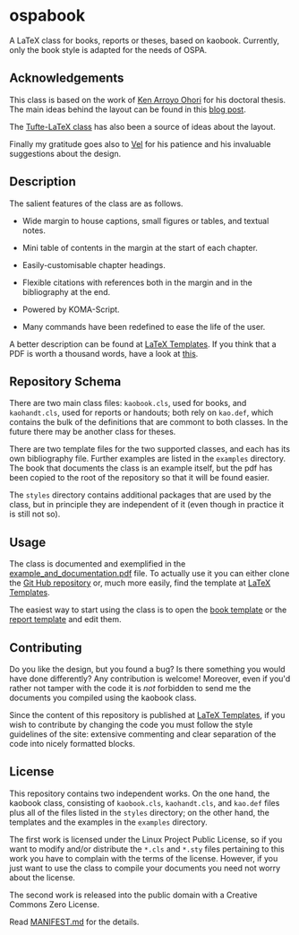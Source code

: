 # ospabook

A LaTeX class for books, reports or theses, based on kaobook. Currently, only the book style is adapted for the needs of OSPA.

## Acknowledgements

This class is based on the work of [Ken Arroyo 
Ohori](https://3d.bk.tudelft.nl/ken/en/) for his doctoral thesis. The 
main ideas behind the layout can be found in this [blog 
post](https://3d.bk.tudelft.nl/ken/en/2016/04/17/a-1.5-column-layout-in-latex.html). 

The [Tufte-LaTeX class](https://github.com/Tufte-LaTeX/tufte-latex) has 
also been a source of ideas about the layout.

Finally my gratitude goes also to [Vel](https://www.vel.nz/) for his 
patience and his invaluable suggestions about the design.

## Description

The salient features of the class are as follows.

* Wide margin to house captions, small figures or tables, and textual 
  notes.

* Mini table of contents in the margin at the start of each chapter.

* Easily-customisable chapter headings.

* Flexible citations with references both in the margin and in the 
  bibliography at the end.

* Powered by KOMA-Script.

* Many commands have been redefined to ease the life of the user.

A better description can be found at [LaTeX 
Templates](http://www.latextemplates.com/template/kaobook). If you think 
that a PDF is worth a thousand words, have a look at [this](main.pdf).

## Repository Schema

There are two main class files: `kaobook.cls`, used for books, and 
`kaohandt.cls`, used for reports or handouts; both rely on `kao.def`, 
which contains the bulk of the definitions that are commont to both 
classes. In the future there may be another class for theses.

There are two template files for the two supported classes, and each has 
its own bibliography file. Further examples are listed in the `examples` 
directory. The book that documents the class is an example itself, but 
the pdf has been copied to the root of the repository so that it will be 
found easier.

The `styles` directory contains additional packages that are used by the 
class, but in principle they are independent of it (even though in 
practice it is still not so).

## Usage

The class is documented and exemplified in the 
[example\_and\_documentation.pdf](example_and_documentation.pdf) file. 
To actually use it you can either clone the [Git Hub 
repository](https://github.com/fmarotta/kaobook) or, much more easily, 
find the template at [LaTeX 
Templates](http://www.latextemplates.com/template/kaobook).

The easiest way to start using the class is to open the [book 
template](book-template.tex) or the [report 
template](report-template.tex) and edit them.

## Contributing

Do you like the design, but you found a bug? Is there something you 
would have done differently? Any contribution is welcome! Moreover, even 
if you'd rather not tamper with the code it is *not* forbidden to send 
me the documents you compiled using the kaobook class.

Since the content of this repository is published at [LaTeX 
Templates](http://www.latextemplates.com/), if you wish to contribute by 
changing the code you must follow the style guidelines of the site: 
extensive commenting and clear separation of the code into nicely 
formatted blocks.

## License

This repository contains two independent works. On the one hand, the 
kaobook class, consisting of `kaobook.cls`, `kaohandt.cls`, and 
`kao.def` files plus all of the files listed in the `styles` directory; 
on the other hand, the templates and the examples in the `examples` 
directory.

The first work is licensed under the Linux Project Public License, so if 
you want to modify and/or distribute the `*.cls` and `*.sty` files 
pertaining to this work you have to complain with the terms of the 
license. However, if you just want to use the class to compile your 
documents you need not worry about the license.

The second work is released into the public domain with a Creative 
Commons Zero License.

Read [MANIFEST.md](MANIFEST.md) for the details.
